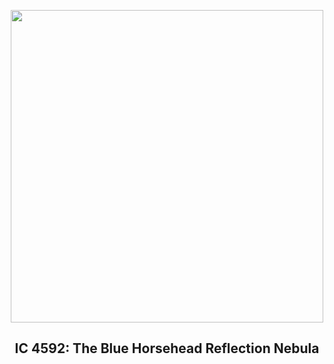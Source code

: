 
<p align="center"><img src="https://apod.nasa.gov/apod/image/2309/BlueHorse_Grelin_1080.jpg" width="500" height="500"></p>
<h2 align="center"> IC 4592: The Blue Horsehead Reflection Nebula </h2>
